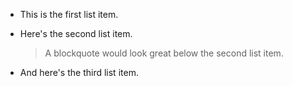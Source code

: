 * This is the first list item.
* Here's the second list item.

    > A blockquote would look great below the second list item.

* And here's the third list item.
